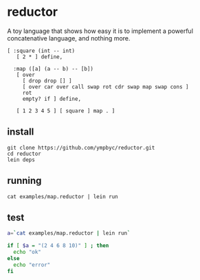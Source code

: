 reductor
========

A toy language that shows how easy it is to implement a powerful concatenative language, and nothing more.

```factor
[ :square (int -- int)
   [ 2 * ] define,

  :map ([a] (a -- b) -- [b])
   [ over
     [ drop drop [] ]
     [ over car over call swap rot cdr swap map swap cons ]
     rot
     empty? if ] define,

   [ 1 2 3 4 5 ] [ square ] map . ]
```

install
-------

```
git clone https://github.com/ympbyc/reductor.git
cd reductor
lein deps
```

running
-------

```
cat examples/map.reductor | lein run
```

test
----

```bash
a=`cat examples/map.reductor | lein run`

if [ $a = "(2 4 6 8 10)" ] ; then
  echo "ok"
else
  echo "error"
fi
```
